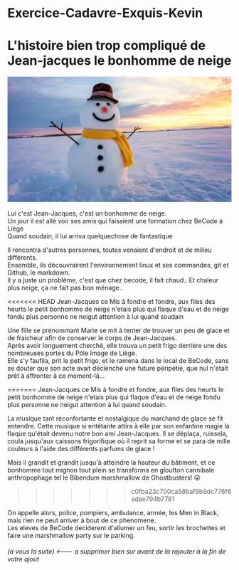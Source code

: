 # Exercice-Cadavre-Exquis-Kevin

# L'histoire bien trop compliqué de Jean-jacques le bonhomme de neige

<img src=https://raw.githubusercontent.com/Kiks4000/Exercice-Cadavre-Exquis-Kevin/development/bonhomme-neige1.webp>

Lui c'est Jean-Jacques, c'est un bonhomme de neige. <br/>
Un jour il est allé voir ses amis qui faisaient une formation chez BeCode à Liège <br/>
Quand soudain, il lui arriva quelquechose de fantastique <br/>

Il rencontra d'autres personnes, toutes venaient d'endroit et de milieu différents. <br/>
Ensemble, ils découvrairent l'environnement linux et ses commandes, git et Github, le markdown.<br/>
Il y a juste un problème, c'est que chez becode, il fait chaud.. Et chaleur plus neige, ça ne fait pas bon ménage.. <br/>

<<<<<<< HEAD
Jean-Jacques ce Mis à fondre et fondre, aux files des heurts le petit bonhomme de neige n'etais plus qui flaque d'eau et de neige fondu plus personne ne neigut attention à lui quand soudain <br>

Une fille se prénommant Marie se mit à tenter de trouver un peu de glace et de fraicheur afin de conserver le corps de Jean-Jacques.<br>
Après avoir longuement cherché, elle trouva un petit frigo derrière une des nombreuses portes du Pôle Image de Liège.<br>
Elle s'y faufila, prit le petit frigo, et le ramena dans le local de BeCode, sans se douter que son acte avait déclenché une future péripétie, que nul n'était prêt à affronter à ce moment-là...<br>

=======
Jean-Jacques ce Mis à fondre et fondre, aux files des heurts le petit bonhomme de neige n'etais plus qui flaque d'eau et de neige fondu plus personne ne neigut attention à lui quand soudain.

La musique tant réconfortante et nostalgique du marchand de glace se fit entendre. Cette musique si entêtante attira à elle par son enfantine magie la flaque qu'était devenu notre bon ami Jean-Jacques. Il se déplaça, ruissela, coula jusqu'aux caissons frigorifique où il reprit sa forme et se para de mille couleurs à l'aide des différents parfums de glace !

Mais il grandit et grandit jusqu'à atteindre la hauteur du bâtiment, et ce bonhomme tout mignon tout plein se transforma en gloutton cannibale anthropophage tel le Bibendum marshmallow de Ghostbusters! :astonished:
>>>>>>> c0fba23c700ca58baf9b9dc776f6adae794b7781

On appelle alors, police, pompiers, ambulance, armée, les Men in Black, mais rien ne peut arriver à bout de ce phenomene. <br/>
Les eleves de BeCode deciderent d'allumer un feu, sortir les brochettes et faire une marshmallow party sur le parking. <br/>



###### (a vous la suite) <--- a supprimer bien sur avant de la rajouter à la fin de votre ajout 



